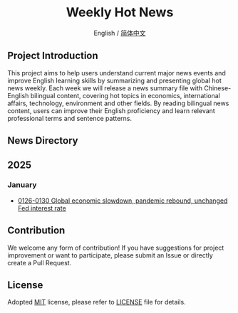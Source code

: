 <div align="center">
<h1 align="center">Weekly Hot News</h1>

English / [简体中文](./README_CN.md)
</div>

## Project Introduction

This project aims to help users understand current major news events and improve English learning skills by summarizing and presenting global hot news weekly. Each week we will release a news summary file with Chinese-English bilingual content, covering hot topics in economics, international affairs, technology, environment and other fields. By reading bilingual news content, users can improve their English proficiency and learn relevant professional terms and sentence patterns.

## News Directory
## 2025
### January
- [0126-0130 Global economic slowdown, pandemic rebound, unchanged Fed interest rate](/2025/01/0130.md)

## Contribution
We welcome any form of contribution! If you have suggestions for project improvement or want to participate, please submit an Issue or directly create a Pull Request.

## License

Adopted [MIT](https://opensource.org/license/mit/) license, please refer to [LICENSE](/LICENSE) file for details.
